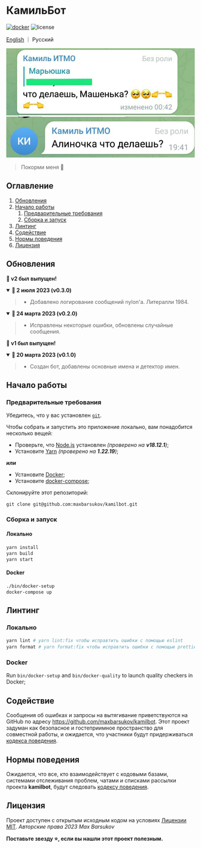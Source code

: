 # КамильБот

[![docker](https://github.com/maxbarsukov/kamilbot/actions/workflows/docker.yml/badge.svg)](https://github.com/maxbarsukov/kamilbot/actions/workflows/docker.yml)
![license](https://img.shields.io/badge/license-MIT-green)

[English](README.md) ｜ Русский

[![moment 1](./docs/img/kamil3.jpg)](./docs/img/kamil3.jpg)
[![moment 2](./docs/img/kamil4.jpg)](./docs/img/kamil4.jpg)

> Покорми меня 🥺

## Оглавление
1. [Обновления](#updates)
2. [Начало работы](#getting-started)
   1. [Предварительные требования](#pre-reqs)
   2. [Сборка и запуск](#run)
3. [Линтинг](#linting)
4. [Содействие](#contributing)
5. [Нормы поведения](#code-of-conduct)
6. [Лицензия](#license)

## Обновления <a name="updates"></a>

<strong>🎉 v2 был выпущен!</strong>
<details open>
  <summary><b>🔔 2 июля 2023 (v0.3.0)</b></summary>

> - Добавлено логирование сообщений nylon'а. Литералли 1984.
</details>

<details open>
  <summary><b>🔔 24 марта 2023 (v0.2.0)</b></summary>

> - Исправлены некоторые ошибки, обновлены случайные сообщения.
</details>


<strong>🎉 v1 был выпущен!</strong>
<details open>
  <summary><b>🔔 20 марта 2023 (v0.1.0)</b></summary>

> - Создан бот, добавлены основные имена и детектор имен.
</details>

## Начало работы <a name="getting-started"></a>

### Предварительные требования <a name="pre-reqs"></a>

Убедитесь, что у вас установлен [`git`](https://git-scm.com/).

Чтобы собрать и запустить это приложение локально, вам понадобится несколько вещей:

- Проверьте, что [Node.js](https://nodejs.org/en) установлен *(проверено на **v18.12.1**)*;
- Установите [Yarn](https://yarnpkg.com/) *(проверено на **1.22.19**)*;

***или***

- Установите [Docker](https://docs.docker.com/);
- Установите [docker-compose](https://docs.docker.com/compose/install/);

Склонируйте этот репозиторий:

    git clone git@github.com:maxbarsukov/kamilbot.git


### Сборка и запуск <a name="run"></a>

#### Локально

    yarn install
    yarn build
    yarn start

#### Docker

    ./bin/docker-setup
    docker-compose up

## Линтинг <a name="linting"></a>

### Локально

```bash
yarn lint # yarn lint:fix чтобы исправтить ошибки с помощью eslint
yarn format # yarn format:fix чтобы исправтить ошибки с помощью prettier
```

### Docker

Run `bin/docker-setup` and `bin/docker-quality` to launch quality checkers in Docker;


## Содействие <a name="contributing"></a>

Сообщения об ошибках и запросы на вытягивание приветствуются на GitHub по адресу https://github.com/maxbarsukov/kamilbot.
Этот проект задуман как безопасное и гостеприимное пространство для совместной работы, и ожидается, что участники будут придерживаться [кодекса поведения](https://github.com/maxbarsukov/kamilbot/blob/master/CODE_OF_CONDUCT.md).


## Нормы поведения <a name="code-of-conduct"></a>

Ожидается, что все, кто взаимодействует с кодовыми базами, системами отслеживания проблем, чатами и списками рассылки проекта **kamilbot**, будут следовать [кодексу поведения](https://github.com/maxbarsukov/kamilbot/blob/master/CODE_OF_CONDUCT.md).


## Лицензия <a name="license"></a>

Проект доступен с открытым исходным кодом на условиях [Лицензии MIT](https://opensource.org/licenses/MIT).
*Авторские права 2023 Max Barsukov*


**Поставьте звезду :star:, если вы нашли этот проект полезным.**
